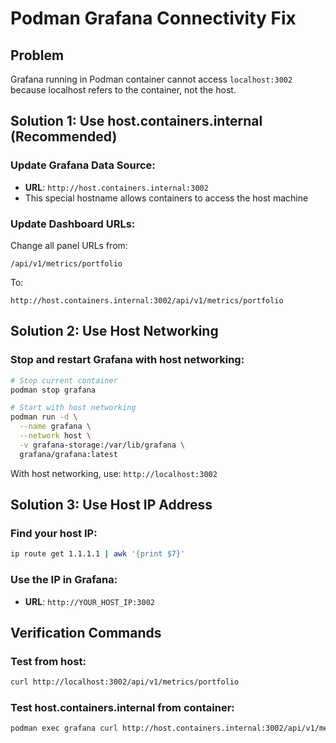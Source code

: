# Podman Grafana Connectivity Fix

## Problem
Grafana running in Podman container cannot access `localhost:3002` because localhost refers to the container, not the host.

## Solution 1: Use host.containers.internal (Recommended)

### Update Grafana Data Source:
- **URL**: `http://host.containers.internal:3002`
- This special hostname allows containers to access the host machine

### Update Dashboard URLs:
Change all panel URLs from:
```
/api/v1/metrics/portfolio
```
To:
```
http://host.containers.internal:3002/api/v1/metrics/portfolio
```

## Solution 2: Use Host Networking

### Stop and restart Grafana with host networking:
```bash
# Stop current container
podman stop grafana

# Start with host networking
podman run -d \
  --name grafana \
  --network host \
  -v grafana-storage:/var/lib/grafana \
  grafana/grafana:latest
```

With host networking, use: `http://localhost:3002`

## Solution 3: Use Host IP Address

### Find your host IP:
```bash
ip route get 1.1.1.1 | awk '{print $7}'
```

### Use the IP in Grafana:
- **URL**: `http://YOUR_HOST_IP:3002`

## Verification Commands

### Test from host:
```bash
curl http://localhost:3002/api/v1/metrics/portfolio
```

### Test host.containers.internal from container:
```bash
podman exec grafana curl http://host.containers.internal:3002/api/v1/metrics/portfolio
```